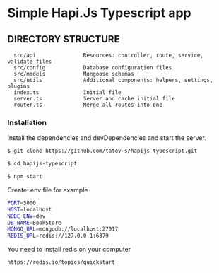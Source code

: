 # Simple Hapi.Js Typescript app
DIRECTORY STRUCTURE
-------------------

      src/api               Resources: controller, route, service, validate files
      src/config            Database configuration files
      src/models            Mongoose schemas
      src/utils             Additional components: helpers, settings, plugins 
      index.ts              Initial file
      server.ts             Server and cache initial file
      router.ts             Merge all routes into one
      
### Installation
Install the dependencies and devDependencies and start the server.

```sh
$ git clone https://github.com/tatev-s/hapijs-typescript.git
```
```sh
$ cd hapijs-typescript
```
```sh
$ npm start
```

Create .env file for example
```sh
PORT=3000
HOST=localhost
NODE_ENV=dev
DB_NAME=BookStore
MONGO_URL=mongodb://localhost:27017
REDIS_URL=redis://127.0.0.1:6379
```

You need to install redis on your computer
```
https://redis.io/topics/quickstart
```

